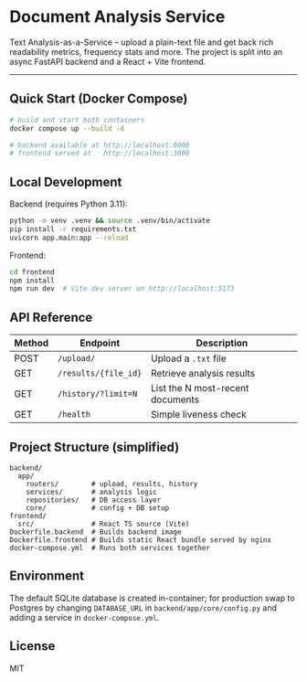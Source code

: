 # Document Analysis Service

Text Analysis-as-a-Service – upload a plain-text file and get back rich readability metrics, frequency stats and more. The project is split into an async FastAPI backend and a React + Vite frontend.

---

## Quick Start (Docker Compose)

```bash
# build and start both containers
docker compose up --build -d

# backend available at http://localhost:8000
# frontend served at   http://localhost:3000
```

## Local Development

Backend (requires Python 3.11):
```bash
python -m venv .venv && source .venv/bin/activate
pip install -r requirements.txt
uvicorn app.main:app --reload
```

Frontend:
```bash
cd frontend
npm install
npm run dev  # Vite dev server on http://localhost:5173
```

## API Reference

| Method | Endpoint                | Description                         |
|--------|-------------------------|-------------------------------------|
| POST   | `/upload/`              | Upload a `.txt` file                |
| GET    | `/results/{file_id}`    | Retrieve analysis results           |
| GET    | `/history/?limit=N`     | List the N most-recent documents    |
| GET    | `/health`               | Simple liveness check               |

## Project Structure (simplified)
```
backend/
  app/
    routers/        # upload, results, history
    services/       # analysis logic
    repositories/   # DB access layer
    core/           # config + DB setup
frontend/
  src/              # React TS source (Vite)
Dockerfile.backend  # Builds backend image
Dockerfile.frontend # Builds static React bundle served by nginx
docker-compose.yml  # Runs both services together
```

## Environment
The default SQLite database is created in-container; for production swap to Postgres by changing `DATABASE_URL` in `backend/app/core/config.py` and adding a service in `docker-compose.yml`.

## License
MIT

